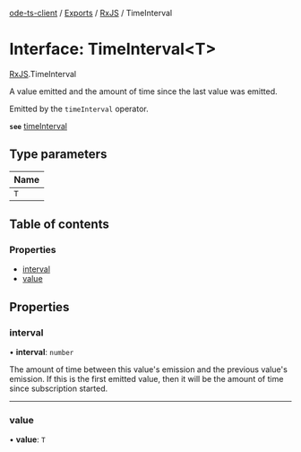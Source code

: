 [ode-ts-client](../README.md) / [Exports](../modules.md) / [RxJS](../modules/RxJS.md) / TimeInterval

# Interface: TimeInterval<T\>

[RxJS](../modules/RxJS.md).TimeInterval

A value emitted and the amount of time since the last value was emitted.

Emitted by the `timeInterval` operator.

**`see`** [timeInterval](../modules/RxJS.md#timeinterval)

## Type parameters

| Name |
| :------ |
| `T` |

## Table of contents

### Properties

- [interval](RxJS.TimeInterval.md#interval)
- [value](RxJS.TimeInterval.md#value)

## Properties

### interval

• **interval**: `number`

The amount of time between this value's emission and the previous value's emission.
If this is the first emitted value, then it will be the amount of time since subscription
started.

___

### value

• **value**: `T`
